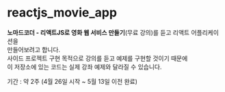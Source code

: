 # reactjs_movie_app

**노마드코더 - 리액트JS로 영화 웹 서비스 만들기**(무료 강의)를 듣고 리액트 어플리케이션을  
만들어보려고 합니다.  
사이드 프로젝트 구현 목적으로 강의를 듣고 예제를 구현할 것이기 때문에  
이 저장소에 있는 코드는 실제 강좌 예제와 달라질 수 있습니다.  

기간 : 약 2주 (4월 26일 시작 ~ 5월 13일 이전 완료)
